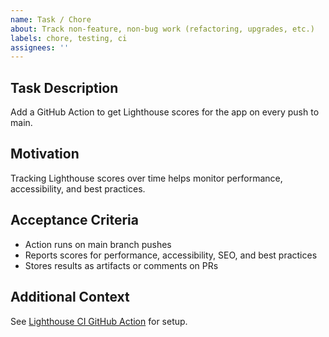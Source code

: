 ```yaml
---
name: Task / Chore
about: Track non-feature, non-bug work (refactoring, upgrades, etc.)
labels: chore, testing, ci
assignees: ''
---
```


## Task Description

Add a GitHub Action to get Lighthouse scores for the app on every push to main.

## Motivation

Tracking Lighthouse scores over time helps monitor performance, accessibility, and best practices.

## Acceptance Criteria

- Action runs on main branch pushes
- Reports scores for performance, accessibility, SEO, and best practices
- Stores results as artifacts or comments on PRs

## Additional Context

See [Lighthouse CI GitHub Action](https://github.com/GoogleChrome/lighthouse-ci) for setup.
